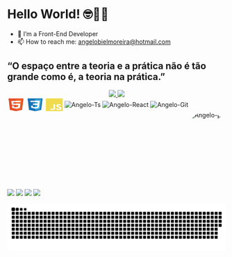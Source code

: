 # Hello World! 🤓👨‍💻

- 🌱 I’m a Front-End Developer
- 📫 How to reach me: angelobielmoreira@hotmail.com

## “O espaço entre a teoria e a prática não é tão grande como é, a teoria na prática.”

<div align="center">
  <a href="https://github.com/Angel0Gabriel">
  <img height="180em" src="https://github-readme-stats.vercel.app/api?username=Angel0Gabriel&show_icons=true&theme=highcontrast&include_all_commits=true&count_private=true"/>
  <img height="180em" src="https://github-readme-stats.vercel.app/api/top-langs/?username=Angel0Gabriel&layout=compact&langs_count=7&theme=highcontrast"/>
</div>
<div style="display: inline-block">
  <img align="center" alt="Angelo-HTML" height="30" width="40" src="https://raw.githubusercontent.com/devicons/devicon/master/icons/html5/html5-original.svg">
  <img align="center" alt="Angelo-CSS" height="30" width="40" src="https://raw.githubusercontent.com/devicons/devicon/master/icons/css3/css3-original.svg">
  <img align="center" alt="Angelo-Js" height="30" width="40" src="https://raw.githubusercontent.com/devicons/devicon/master/icons/javascript/javascript-plain.svg">
  <img align="center" alt="Angelo-Ts" height="30" width="40" src="https://cdn.jsdelivr.net/gh/devicons/devicon/icons/typescript/typescript-original.svg" />
  <img align="center" alt="Angelo-React" height="30" width="40" src="https://cdn.jsdelivr.net/gh/devicons/devicon/icons/react/react-original.svg">
  <img align="center" alt="Angelo-Git" height="30" width="40" src="https://cdn.jsdelivr.net/gh/devicons/devicon/icons/git/git-original.svg">
  <img align="right" alt="Angelo-pic" height="150" style="border-radius: 50px;" src="https://encrypted-tbn0.gstatic.com/images?q=tbn:ANd9GcQB99lPGMECoTCwkXdI_HX6RF8XLk_XoHHbng&usqp=CAU">
</div>
  
 ##
  
<div> 
  <a href="https://www.linkedin.com/in/ângelo-gabriel-moreira-carvalho-costa-a3b5301a6/" target="_blank"><img src="https://img.shields.io/badge/-LinkedIn-%230077B5?style=for-the-badge&logo=linkedin&logoColor=white" target="_blank"></a>
  <a href="https://github.com/Angel0Gabriel?tab=repositories" target="_blank"><img src="https://img.shields.io/badge/GitHub-100000?style=for-the-badge&logo=github&logoColor=white" target="_blank"></a>
  <a href="https://www.instagram.com/angel0_gabriel/" target="_blank"><img src="https://img.shields.io/badge/Instagram-E4405F?style=for-the-badge&logo=instagram&logoColor=white" target="_blank"></a>
  <a href = "mailto:angelobielmoreira@hotmail.com"><img src="https://img.shields.io/badge/-Gmail-%23333?style=for-the-badge&logo=gmail&logoColor=white" target="_blank"></a>
   
  ![Snake animation](https://github.com/Angel0Gabriel/Angel0Gabriel/blob/output/github-contribution-grid-snake.svg)
  
</div>
  
